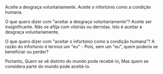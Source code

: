 Aceite a desgraça voluntariamente. 
Aceite o infortúnio como a condição humana.

O que quero dizer com "aceitar a desgraça voluntariamente"?
Aceite ser insignificante.
Não se aflija com vitórias ou derrotas.
Isto é aceitar a desgraça voluntariamente.

O que quero dizer com "aceitar o infortúnio como a condição humana"?
A razão do infortúnio é termos um "eu" -
Pois, sem um "eu", 
quem poderia se beneficiar ou perder?

Portanto,
Quem se vê distinto do mundo pode recebê-lo,
Mas quem se considera parte do mundo pode aceitá-lo.